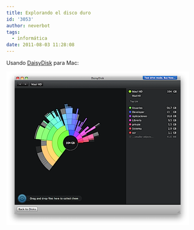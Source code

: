 ```yaml
---
title: Explorando el disco duro
id: '3053'
author: neverbot
tags:
  - informática
date: 2011-08-03 11:28:08
---
```


Usando [DaisyDisk](http://www.daisydiskapp.com/) para Mac:

![DaisyDisk.png](./explorando-el-disco-duro/DaisyDisk.png)